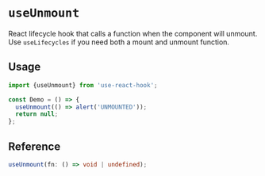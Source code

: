 # `useUnmount`

React lifecycle hook that calls a function when the component will unmount. Use `useLifecycles` if you need both a mount and unmount function.

## Usage

```jsx
import {useUnmount} from 'use-react-hook';

const Demo = () => {
  useUnmount(() => alert('UNMOUNTED'));
  return null;
};
```

## Reference

```ts
useUnmount(fn: () => void | undefined);
```
